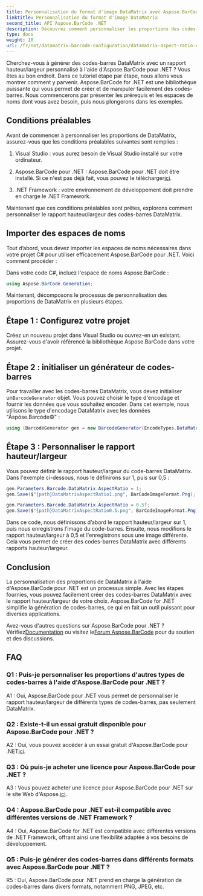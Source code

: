 ```yaml
---
title: Personnalisation du format d'image DataMatrix avec Aspose.BarCode pour .NET
linktitle: Personnalisation du format d'image DataMatrix
second_title: API Aspose.BarCode .NET
description: Découvrez comment personnaliser les proportions des codes-barres DataMatrix à l'aide d'Aspose.BarCode for .NET. Guide étape par étape pour la génération de codes-barres.
type: docs
weight: 10
url: /fr/net/datamatrix-barcode-configuration/datamatrix-aspect-ratio-customization/
---
```

Cherchez-vous à générer des codes-barres DataMatrix avec un rapport hauteur/largeur personnalisé à l'aide d'Aspose.BarCode pour .NET ? Vous êtes au bon endroit. Dans ce tutoriel étape par étape, nous allons vous montrer comment y parvenir. Aspose.BarCode for .NET est une bibliothèque puissante qui vous permet de créer et de manipuler facilement des codes-barres. Nous commencerons par présenter les prérequis et les espaces de noms dont vous avez besoin, puis nous plongerons dans les exemples.

## Conditions préalables

Avant de commencer à personnaliser les proportions de DataMatrix, assurez-vous que les conditions préalables suivantes sont remplies :

1. Visual Studio : vous aurez besoin de Visual Studio installé sur votre ordinateur.

2.  Aspose.BarCode pour .NET : Aspose.BarCode pour .NET doit être installé. Si ce n'est pas déjà fait, vous pouvez le télécharger[ici](https://releases.aspose.com/barcode/net/).

3. .NET Framework : votre environnement de développement doit prendre en charge le .NET Framework.

Maintenant que ces conditions préalables sont prêtes, explorons comment personnaliser le rapport hauteur/largeur des codes-barres DataMatrix.

## Importer des espaces de noms

Tout d’abord, vous devez importer les espaces de noms nécessaires dans votre projet C# pour utiliser efficacement Aspose.BarCode pour .NET. Voici comment procéder :

Dans votre code C#, incluez l'espace de noms Aspose.BarCode :

```csharp
using Aspose.BarCode.Generation;
```

Maintenant, décomposons le processus de personnalisation des proportions de DataMatrix en plusieurs étapes.

## Étape 1 : Configurez votre projet

Créez un nouveau projet dans Visual Studio ou ouvrez-en un existant. Assurez-vous d'avoir référencé la bibliothèque Aspose.BarCode dans votre projet.

## Étape 2 : initialiser un générateur de codes-barres

 Pour travailler avec les codes-barres DataMatrix, vous devez initialiser un`BarcodeGenerator` objet. Vous pouvez choisir le type d'encodage et fournir les données que vous souhaitez encoder. Dans cet exemple, nous utilisons le type d'encodage DataMatrix avec les données "Åspóse.Barcóde©" :

```csharp
using (BarcodeGenerator gen = new BarcodeGenerator(EncodeTypes.DataMatrix, "Åspóse.Barcóde©"))
```

## Étape 3 : Personnaliser le rapport hauteur/largeur

Vous pouvez définir le rapport hauteur/largeur du code-barres DataMatrix. Dans l'exemple ci-dessous, nous le définirons sur 1, puis sur 0,5 :

```csharp
gen.Parameters.Barcode.DataMatrix.AspectRatio = 1;
gen.Save($"{path}DataMatrixAspectRatio1.png", BarCodeImageFormat.Png);

gen.Parameters.Barcode.DataMatrix.AspectRatio = 0.5f;
gen.Save($"{path}DataMatrixAspectRatio0.5.png", BarCodeImageFormat.Png);
```

Dans ce code, nous définissons d’abord le rapport hauteur/largeur sur 1, puis nous enregistrons l’image du code-barres. Ensuite, nous modifions le rapport hauteur/largeur à 0,5 et l'enregistrons sous une image différente. Cela vous permet de créer des codes-barres DataMatrix avec différents rapports hauteur/largeur.

## Conclusion

La personnalisation des proportions de DataMatrix à l'aide d'Aspose.BarCode pour .NET est un processus simple. Avec les étapes fournies, vous pouvez facilement créer des codes-barres DataMatrix avec le rapport hauteur/largeur de votre choix. Aspose.BarCode for .NET simplifie la génération de codes-barres, ce qui en fait un outil puissant pour diverses applications.

 Avez-vous d'autres questions sur Aspose.BarCode pour .NET ? Vérifiez[Documentation](https://reference.aspose.com/barcode/net/) ou visitez le[Forum Aspose.BarCode](https://forum.aspose.com/c/barcode/13) pour du soutien et des discussions.

## FAQ

### Q1 : Puis-je personnaliser les proportions d'autres types de codes-barres à l'aide d'Aspose.BarCode pour .NET ?

A1 : Oui, Aspose.BarCode pour .NET vous permet de personnaliser le rapport hauteur/largeur de différents types de codes-barres, pas seulement DataMatrix.

### Q2 : Existe-t-il un essai gratuit disponible pour Aspose.BarCode pour .NET ?

A2 : Oui, vous pouvez accéder à un essai gratuit d'Aspose.BarCode pour .NET[ici](https://releases.aspose.com/).

### Q3 : Où puis-je acheter une licence pour Aspose.BarCode pour .NET ?

 A3 : Vous pouvez acheter une licence pour Aspose.BarCode pour .NET sur le site Web d'Aspose.[ici](https://purchase.aspose.com/buy).

### Q4 : Aspose.BarCode pour .NET est-il compatible avec différentes versions de .NET Framework ?

A4 : Oui, Aspose.BarCode for .NET est compatible avec différentes versions de .NET Framework, offrant ainsi une flexibilité adaptée à vos besoins de développement.

### Q5 : Puis-je générer des codes-barres dans différents formats avec Aspose.BarCode pour .NET ?

R5 : Oui, Aspose.BarCode pour .NET prend en charge la génération de codes-barres dans divers formats, notamment PNG, JPEG, etc.